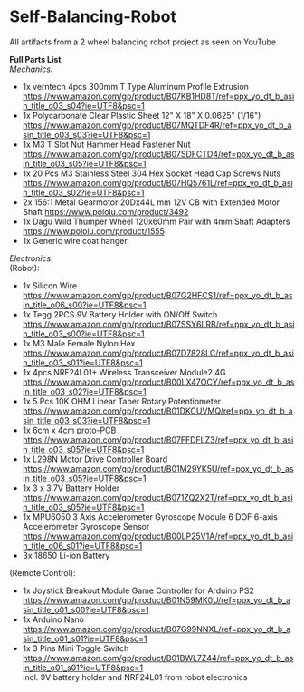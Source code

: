 # Self-Balancing-Robot
All artifacts from a 2 wheel balancing robot project as seen on YouTube   

**Full Parts List**  
*Mechanics:*  
- 1x verntech 4pcs 300mm T Type Aluminum Profile Extrusion https://www.amazon.com/gp/product/B07KB1HD8T/ref=ppx_yo_dt_b_asin_title_o03_s04?ie=UTF8&psc=1  
- 1x Polycarbonate Clear Plastic Sheet 12" X 18" X 0.0625" (1/16") https://www.amazon.com/gp/product/B07MQTDF4R/ref=ppx_yo_dt_b_asin_title_o03_s03?ie=UTF8&psc=1  
- 1x M3 T Slot Nut Hammer Head Fastener Nut https://www.amazon.com/gp/product/B07SDFCTD4/ref=ppx_yo_dt_b_asin_title_o03_s05?ie=UTF8&psc=1  
- 1x 20 Pcs M3 Stainless Steel 304 Hex Socket Head Cap Screws Nuts https://www.amazon.com/gp/product/B07HQ5761L/ref=ppx_yo_dt_b_asin_title_o03_s02?ie=UTF8&psc=1  
- 2x 156:1 Metal Gearmotor 20Dx44L mm 12V CB with Extended Motor Shaft https://www.pololu.com/product/3492  
- 1x Dagu Wild Thumper Wheel 120x60mm Pair with 4mm Shaft Adapters https://www.pololu.com/product/1555  
- 1x Generic wire coat hanger  

*Electronics:*  
(Robot):  
- 1x Silicon Wire https://www.amazon.com/gp/product/B07G2HFCS1/ref=ppx_yo_dt_b_asin_title_o06_s00?ie=UTF8&psc=1  
- 1x Tegg 2PCS 9V Battery Holder with ON/Off Switch https://www.amazon.com/gp/product/B07SSY6LRB/ref=ppx_yo_dt_b_asin_title_o03_s00?ie=UTF8&psc=1  
- 1x M3 Male Female Nylon Hex https://www.amazon.com/gp/product/B07D7828LC/ref=ppx_yo_dt_b_asin_title_o03_s01?ie=UTF8&psc=1  
- 1x 4pcs NRF24L01+ Wireless Transceiver Module2.4G https://www.amazon.com/gp/product/B00LX47OCY/ref=ppx_yo_dt_b_asin_title_o03_s02?ie=UTF8&psc=1  
- 1x 5 Pcs 10K OHM Linear Taper Rotary Potentiometer https://www.amazon.com/gp/product/B01DKCUVMQ/ref=ppx_yo_dt_b_asin_title_o03_s03?ie=UTF8&psc=1  
- 1x 6cm x 4cm proto-PCB https://www.amazon.com/gp/product/B07FFDFLZ3/ref=ppx_yo_dt_b_asin_title_o03_s05?ie=UTF8&psc=1  
- 1x L298N Motor Drive Controller Board https://www.amazon.com/gp/product/B01M29YK5U/ref=ppx_yo_dt_b_asin_title_o03_s05?ie=UTF8&psc=1  
- 1x 3 x 3.7V Battery Holder https://www.amazon.com/gp/product/B071ZQ2X2T/ref=ppx_yo_dt_b_asin_title_o03_s05?ie=UTF8&psc=1  
- 1x MPU6050 3 Axis Accelerometer Gyroscope Module 6 DOF 6-axis Accelerometer Gyroscope Sensor https://www.amazon.com/gp/product/B00LP25V1A/ref=ppx_yo_dt_b_asin_title_o06_s01?ie=UTF8&psc=1  
- 3x 18650 Li-ion Battery  

(Remote Control):  

- 1x Joystick Breakout Module Game Controller for Arduino PS2 https://www.amazon.com/gp/product/B01N59MK0U/ref=ppx_yo_dt_b_asin_title_o01_s00?ie=UTF8&psc=1  
- 1x Arduino Nano https://www.amazon.com/gp/product/B07G99NNXL/ref=ppx_yo_dt_b_asin_title_o01_s01?ie=UTF8&psc=1  
- 1x  3 Pins Mini Toggle Switch https://www.amazon.com/gp/product/B01BWL7Z44/ref=ppx_yo_dt_b_asin_title_o01_s01?ie=UTF8&psc=1  
incl. 9V battery holder and NRF24L01 from robot electronics  
